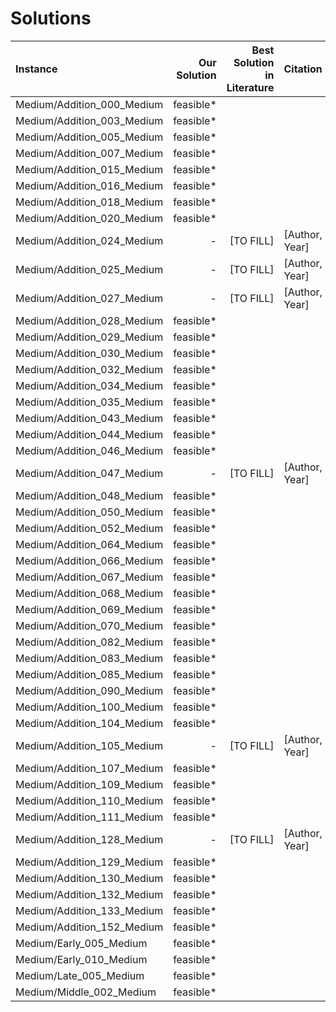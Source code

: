 # Solutions
| Instance                   | Our Solution | Best Solution in Literature | Citation       |
| :------------------------- | -----------: | --------------------------: | :------------- |
| Medium/Addition_000_Medium |   feasible\* |                             |                |
| Medium/Addition_003_Medium |   feasible\* |                             |                |
| Medium/Addition_005_Medium |   feasible\* |                             |                |
| Medium/Addition_007_Medium |   feasible\* |                             |                |
| Medium/Addition_015_Medium |   feasible\* |                             |                |
| Medium/Addition_016_Medium |   feasible\* |                             |                |
| Medium/Addition_018_Medium |   feasible\* |                             |                |
| Medium/Addition_020_Medium |   feasible\* |                             |                |
| Medium/Addition_024_Medium |            - |                   [TO FILL] | [Author, Year] |
| Medium/Addition_025_Medium |            - |                   [TO FILL] | [Author, Year] |
| Medium/Addition_027_Medium |            - |                   [TO FILL] | [Author, Year] |
| Medium/Addition_028_Medium |   feasible\* |                             |                |
| Medium/Addition_029_Medium |   feasible\* |                             |                |
| Medium/Addition_030_Medium |   feasible\* |                             |                |
| Medium/Addition_032_Medium |   feasible\* |                             |                |
| Medium/Addition_034_Medium |   feasible\* |                             |                |
| Medium/Addition_035_Medium |   feasible\* |                             |                |
| Medium/Addition_043_Medium |   feasible\* |                             |                |
| Medium/Addition_044_Medium |   feasible\* |                             |                |
| Medium/Addition_046_Medium |   feasible\* |                             |                |
| Medium/Addition_047_Medium |            - |                   [TO FILL] | [Author, Year] |
| Medium/Addition_048_Medium |   feasible\* |                             |                |
| Medium/Addition_050_Medium |   feasible\* |                             |                |
| Medium/Addition_052_Medium |   feasible\* |                             |                |
| Medium/Addition_064_Medium |   feasible\* |                             |                |
| Medium/Addition_066_Medium |   feasible\* |                             |                |
| Medium/Addition_067_Medium |   feasible\* |                             |                |
| Medium/Addition_068_Medium |   feasible\* |                             |                |
| Medium/Addition_069_Medium |   feasible\* |                             |                |
| Medium/Addition_070_Medium |   feasible\* |                             |                |
| Medium/Addition_082_Medium |   feasible\* |                             |                |
| Medium/Addition_083_Medium |   feasible\* |                             |                |
| Medium/Addition_085_Medium |   feasible\* |                             |                |
| Medium/Addition_090_Medium |   feasible\* |                             |                |
| Medium/Addition_100_Medium |   feasible\* |                             |                |
| Medium/Addition_104_Medium |   feasible\* |                             |                |
| Medium/Addition_105_Medium |            - |                   [TO FILL] | [Author, Year] |
| Medium/Addition_107_Medium |   feasible\* |                             |                |
| Medium/Addition_109_Medium |   feasible\* |                             |                |
| Medium/Addition_110_Medium |   feasible\* |                             |                |
| Medium/Addition_111_Medium |   feasible\* |                             |                |
| Medium/Addition_128_Medium |            - |                   [TO FILL] | [Author, Year] |
| Medium/Addition_129_Medium |   feasible\* |                             |                |
| Medium/Addition_130_Medium |   feasible\* |                             |                |
| Medium/Addition_132_Medium |   feasible\* |                             |                |
| Medium/Addition_133_Medium |   feasible\* |                             |                |
| Medium/Addition_152_Medium |   feasible\* |                             |                |
| Medium/Early_005_Medium    |   feasible\* |                             |                |
| Medium/Early_010_Medium    |   feasible\* |                             |                |
| Medium/Late_005_Medium     |   feasible\* |                             |                |
| Medium/Middle_002_Medium   |   feasible\* |                             |                |